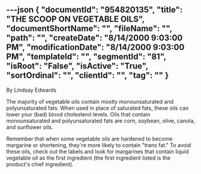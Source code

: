 ---json
{
  "documentId": "954820135",
  "title": "THE SCOOP ON VEGETABLE OILS",
  "documentShortName": "",
  "fileName": "",
  "path": "",
  "createDate": "8/14/2000 9:03:00 PM",
  "modificationDate": "8/14/2000 9:03:00 PM",
  "templateId": "",
  "segmentId": "81",
  "isRoot": "False",
  "isActive": "True",
  "sortOrdinal": "",
  "clientId": "",
  "tag": ""
}
---

By Lindsay Edwards 
 
The majority of vegetable oils contain mostly monounsaturated and 
polyunsaturated fats. When used in place of saturated fats, these oils can lower your (bad) blood cholesterol levels. Oils that contain monounsaturated and polyunsaturated fats are corn, soybean, olive, canola, and sunflower oils. 

Remember that when some vegetable oils are hardened to become 
margarine or shortening, they're more likely to contain &quot;trans fat.&quot; To avoid these oils, check out the labels and look for margarines that contain liquid vegetable oil as the first ingredient (the first ingredient listed is the product's chief ingredient).
